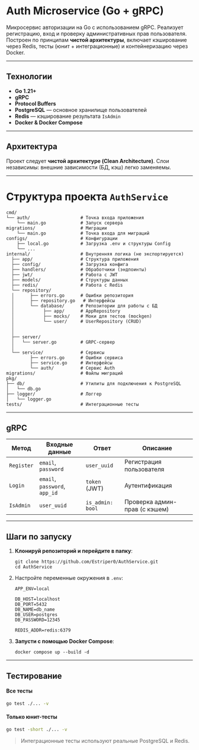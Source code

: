 # Auth Microservice (Go + gRPC)

Микросервис авторизации на Go с использованием gRPC. Реализует регистрацию, вход и проверку административных прав пользователя. Построен по принципам **чистой архитектуры**, включает кэширование через Redis, тесты (юнит + интеграционные) и контейнеризацию через Docker.

---

## Технологии

- **Go 1.21+**
- **gRPC**
- **Protocol Buffers**
- **PostgreSQL** — основное хранилище пользователей
- **Redis** — кэширование результата `IsAdmin`
- **Docker & Docker Compose**

---

## Архитектура

Проект следует **чистой архитектуре (Clean Architecture)**. Слои независимы: внешние зависимости (БД, кэш) легко заменяемы.

---

# Структура проекта `AuthService`

```
cmd/
└── auth/                   # Точка входа приложения
    └── main.go             # Запуск сервера
migrations/                 # Миграции
    └── main.go             # Точка входа для миграций
configs/                    # Конфигурации
    ├── local.go            # Загрузка .env и структуры Config
    └── ...
internal/                   # Внутренняя логика (не экспортируется)
  ├── app/                  # Структура приложения
  ├── config/               # Загрузка конфига
  ├── handlers/             # Обработчики (эндпоинты)
  ├── jwt/                  # Работа с JWT
  ├── models/               # Структуры данных
  ├── redis/                # Работа с Redis
  └── repository/
  │      ├── errors.go      # Ошибки репозитория
  │      ├── repository.go   # Интерфейсы
  │      └── database/      # Репозитории для работы с БД
  │           ├── app/      # AppRepository
  │           ├── mocks/    # Моки для тестов (mockgen)
  │           └── user/     # UserRepository (CRUD)
  │     
  │
  ├── server/
  │   └── server.go         # GRPC-сервер
  │
  └── service/              # Сервисы
         ├── errors.go      # Ошибки сервиса
         ├── service.go     # Интерфейсы
         └── auth/          # Сервис Auth
migrations/                 # Файлы миграций
pkg/
├── db/                     # Утилиты для подключения к PostgreSQL
│   └── db.go
├── logger/                 # Логгер
│   └── logger.go
tests/                      # Интеграционные тесты

```

---

## gRPC

| Метод       | Входные данные               | Ответ               | Описание |
|-------------|------------------------------|---------------------|---------|
| `Register`  | `email`, `password`          | `user_uuid`         | Регистрация пользователя |
| `Login`     | `email`, `password`, `app_id`| `token` (JWT)       | Аутентификация |
| `IsAdmin`   | `user_uuid`                  | `is_admin: bool`    | Проверка админ-прав (с кэшем) |

---

## Шаги по запуску
1. **Клонируй репозиторий и перейдите в папку**:
   ```
   git clone https://github.com/Estriper0/AuthService.git
   cd AuthService
   ```
2. Настройте переменные окружения в `.env`:
   ```env
   APP_ENV=local

   DB_HOST=localhost
   DB_PORT=5432
   DB_NAME=db_name
   DB_USER=postgres
   DB_PASSWORD=12345

   REDIS_ADDR=redis:6379
   ```

3. **Запусти с помощью Docker Compose**:
   ```
   docker compose up --build -d
   ```

---

## Тестирование

#### Все тесты
```bash
go test ./... -v
```

#### Только юнит-тесты
```bash
go test -short ./... -v
```

> Интеграционные тесты используют реальные PostgreSQL и Redis.
